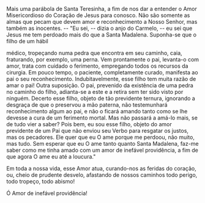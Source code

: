 
Mais uma parábola de Santa Teresinha, a fim de nos dar a entender o Amor Misericordioso do Coração de Jesus para conosco. Não são somente as almas que pecam que devem amor e reconhecimento a Nosso Senhor, mas também as inocentes. -- "Eu sei, -- dizia o anjo do Carmelo, -- eu sei que Jesus me tem perdoado mais do que a Santa Madalena. Suponha-se que o filho de um hábil

médico, tropeçando numa pedra que encontra em seu caminho, caia, fraturando, por exemplo, uma perna. Vem prontamente o pai, levanta-o com amor, trata com cuidado o ferimento, empregando todos os recursos da cirurgia. Em pouco tempo, o paciente, completamente curado, manifesta ao pai o seu reconhecimento. Indubitavelmente, esse filho tem muita razão de amar o pai! Outra suposição. O pai, prevenido da existência de uma pedra no caminho do filho, adianta-se a este e a retira sem ter sido visto por ninguém. Decerto esse filho, objeto de tão previdente ternura, ignorando a desgraça de que o preservou a mão paterna, não testemunhará reconhecimento algum ao pai, e não o ficará amando tanto como se lhe devesse a cura de um ferimento mortal. Mas não passará a amá-lo mais, se de tudo vier a saber? Pois bem, eu sou esse filho, objeto do amor previdente de um Pai que não enviou seu Verbo para resgatar os justos, mas os pecadores. Ele quer que eu O ame porque me perdoou, não muito, mas tudo. Sem esperar que eu O ame tanto quanto Santa Madalena, faz-me saber como me tinha amado com um amor de inefável providência, a fim de que agora O ame eu até a loucura."

Em toda a nossa vida, esse Amor atua, curando-nos as feridas do coração, ou, cheio de prudente desvelo, afastando de nossos caminhos todo perigo, todo tropeço, todo abismo!

Ó Amor de inefável providência!

